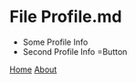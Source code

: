 File Profile.md
===============
* Some Profile Info
* Second Profile Info
=Button

[Home](/)
[About](/about)
